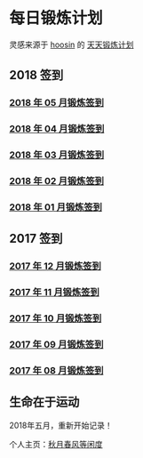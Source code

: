 # 每日锻炼计划

灵感来源于 [hoosin](https://github.com/hoosin) 的 [天天锻炼计划](https://github.com/hoosin/EveryDaySport)

## 2018 签到

<h3><a href="2018/05">2018 年 05 月锻炼签到</a></h3>

<h3><a href="2018/04">2018 年 04 月锻炼签到</a></h3>

<h3><a href="2018/03">2018 年 03 月锻炼签到</a></h3>

<h3><a href="2018/02">2018 年 02 月锻炼签到</a></h3>

<h3><a href="2018/01">2018 年 01 月锻炼签到</a></h3>

## 2017 签到

<h3><a href="2017/12">2017 年 12 月锻炼签到</a></h3>

<h3><a href="2017/11">2017 年 11 月锻炼签到</a></h3>

<h3><a href="2017/10">2017 年 10 月锻炼签到</a></h3>

<h3><a href="2017/09">2017 年 09 月锻炼签到</a></h3>

<h3><a href="2017/08">2017 年 08 月锻炼签到</a></h3>

## 生命在于运动

<!--
因为胖，所以选择开启这样一个计划。目前（2017.08）体重 82 kg，身高 173 cm，算是有点胖了~坚持做一件事真的很难，很多次想要放弃，每一天都会想着“要不今天放松一下，明天再开始努力”，可是总是明日复明日。

跑步减脂，Keep增肌。这是我的两个目标，我想要努力达到他。但是对一个吃货来说总是控制不住自己的嘴，要么吃零食，要么喝饮料。人最大的敌人就是自己，我要逐步提高自制力，摆脱拖延症！管住嘴，迈开腿！

之前一年的运动量也很大，但是从来没有瘦下来过，反而还更胖过几斤。我总是嘲笑自己怎么减也没效果。但我知道真正的原因是没坚持，间断太多，偷吃零食等。

接下来的日子，我会在这个计划的约束下来控制自己。每天坚持签到，每天坚持Keep或者跑步，每天控制饮食，多吃水果……

我会证明给自己看，我是能瘦下来的！！！

-->

2018年五月，重新开始记录！

个人主页：<a href="http://renkaigis.com/" target="_blank">秋月春风等闲度</a>